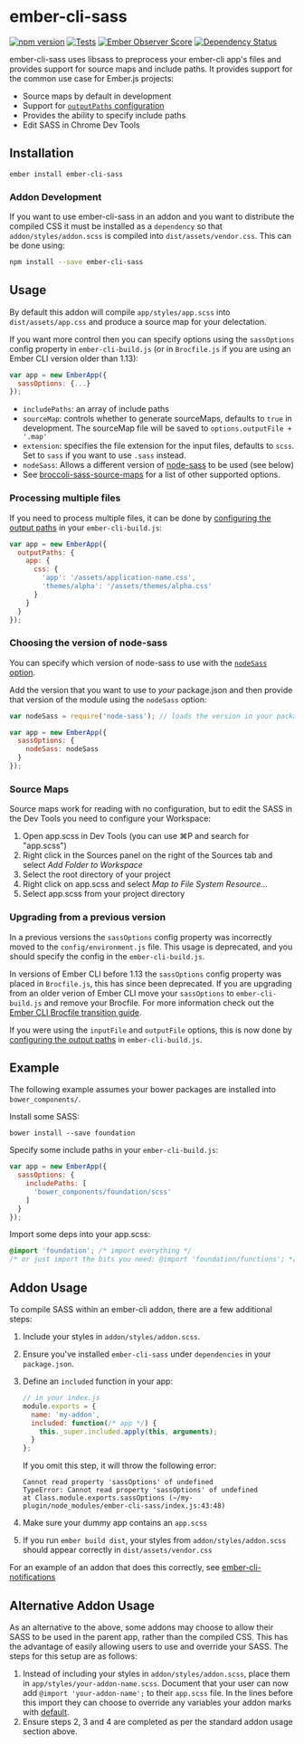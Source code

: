 # ember-cli-sass

[![npm version](https://badge.fury.io/js/ember-cli-sass.svg)](https://www.npmjs.com/package/ember-cli-sass)
[![Tests](https://travis-ci.org/aexmachina/ember-cli-sass.svg)](https://travis-ci.org/aexmachina/ember-cli-sass)
[![Ember Observer Score](http://emberobserver.com/badges/ember-cli-sass.svg)](http://emberobserver.com/addons/ember-cli-sass)
[![Dependency Status](https://david-dm.org/aexmachina/ember-cli-sass.svg)](https://david-dm.org/aexmachina/ember-cli-sass)

ember-cli-sass uses libsass to preprocess your ember-cli app's files and provides support for source maps and include paths. It provides support for the common use case for Ember.js projects:

- Source maps by default in development
- Support for [`outputPaths` configuration](http://ember-cli.com/user-guide/#configuring-output-paths)
- Provides the ability to specify include paths
- Edit SASS in Chrome Dev Tools

## Installation

```
ember install ember-cli-sass
```

### Addon Development

If you want to use ember-cli-sass in an addon and you want to distribute the compiled CSS it must be installed as a `dependency` so that `addon/styles/addon.scss` is compiled into `dist/assets/vendor.css`. This can be done using:

```bash
npm install --save ember-cli-sass
```

## Usage

By default this addon will compile `app/styles/app.scss` into `dist/assets/app.css` and produce
a source map for your delectation.

If you want more control then you can specify options using the
`sassOptions` config property in `ember-cli-build.js` (or in `Brocfile.js` if you are using an Ember CLI version older than 1.13):

```javascript
var app = new EmberApp({
  sassOptions: {...}
});
```

- `includePaths`: an array of include paths
- `sourceMap`: controls whether to generate sourceMaps, defaults to `true` in development. The sourceMap file will be saved to `options.outputFile + '.map'`
- `extension`: specifies the file extension for the input files, defaults to `scss`. Set to `sass` if you want to use `.sass` instead.
- `nodeSass`: Allows a different version of [node-sass](https://www.npmjs.com/package/node-sass) to be used (see below)
- See [broccoli-sass-source-maps](https://github.com/aexmachina/broccoli-sass-source-maps) for a list of other supported options.

### Processing multiple files

If you need to process multiple files, it can be done by [configuring the output paths](http://ember-cli.com/user-guide/#configuring-output-paths) in your `ember-cli-build.js`:

```js
var app = new EmberApp({
  outputPaths: {
    app: {
      css: {
        'app': '/assets/application-name.css',
        'themes/alpha': '/assets/themes/alpha.css'
      }
    }
  }
});
```

### Choosing the version of node-sass

You can specify which version of node-sass to use with the [`nodeSass` option](https://github.com/aexmachina/broccoli-sass-source-maps#usage).

Add the version that you want to use to _your_ package.json and then provide that version of the module using the `nodeSass` option:

```js
var nodeSass = require('node-sass'); // loads the version in your package.json

var app = new EmberApp({
  sassOptions: {
    nodeSass: nodeSass
  }
});
```

### Source Maps

Source maps work for reading with no configuration, but to edit the SASS in the Dev Tools
you need to configure your Workspace:

1. Open app.scss in Dev Tools (you can use ⌘P and search for "app.scss")
1. Right click in the Sources panel on the right of the Sources tab and
  select _Add Folder to Workspace_
1. Select the root directory of your project
1. Right click on app.scss and select _Map to File System Resource..._
1. Select app.scss from your project directory

### Upgrading from a previous version

In a previous versions the `sassOptions` config property was incorrectly moved to the `config/environment.js` file. This usage is deprecated, and you should specify the config in the `ember-cli-build.js`.

In versions of Ember CLI before 1.13 the `sassOptions` config property was placed in `Brocfile.js`, this has since been deprecated. If you are upgrading from an older verion of Ember CLI move your `sassOptions` to `ember-cli-build.js` and remove your Brocfile. For more information check out the [Ember CLI Brocfile transition guide](https://github.com/ember-cli/ember-cli/blob/master/TRANSITION.md#brocfile-transition).

If you were using the `inputFile` and `outputFile` options, this is now done by [configuring the output paths](http://ember-cli.com/user-guide/#configuring-output-paths) in `ember-cli-build.js`.

## Example

The following example assumes your bower packages are installed into `bower_components/`.

Install some SASS:

```shell
bower install --save foundation
```

Specify some include paths in your `ember-cli-build.js`:

```javascript
var app = new EmberApp({
  sassOptions: {
    includePaths: [
      'bower_components/foundation/scss'
    ]
  }
});
```

Import some deps into your app.scss:

```scss
@import 'foundation'; /* import everything */
/* or just import the bits you need: @import 'foundation/functions'; */
```

## Addon Usage

To compile SASS within an ember-cli addon, there are a few additional steps:

1. Include your styles in `addon/styles/addon.scss`.

2. Ensure you've installed `ember-cli-sass` under `dependencies` in your
   `package.json`.

3. Define an `included` function in your app:
   ```js
   // in your index.js
   module.exports = {
     name: 'my-addon',
     included: function(/* app */) {
       this._super.included.apply(this, arguments);
     }
   };
   ```

   If you omit this step, it will throw the following error:
   ```
   Cannot read property 'sassOptions' of undefined
   TypeError: Cannot read property 'sassOptions' of undefined
   at Class.module.exports.sassOptions (~/my-plugin/node_modules/ember-cli-sass/index.js:43:48)
   ```

4. Make sure your dummy app contains an `app.scss`

5. If you run `ember build dist`, your styles from `addon/styles/addon.scss`
   should appear correctly in `dist/assets/vendor.css`

For an example of an addon that does this correctly, see
[ember-cli-notifications](https://github.com/Blooie/ember-cli-notifications)

## Alternative Addon Usage

As an alternative to the above, some addons may choose to allow their SASS to be  used in
the parent app, rather than the compiled CSS. This has the advantage of easily allowing
users to use and override your SASS. The steps for this setup are as follows:

1. Instead of including your styles in `addon/styles/addon.scss`, place them in
  `app/styles/your-addon-name.scss`. Document that your user can now add
  `@import 'your-addon-name';` to their `app.scss` file. In the lines before this import
  they can choose to override any variables your addon marks with
  [default](http://sass-lang.com/documentation/file.SASS_REFERENCE.html#variable_defaults_).
2. Ensure steps 2, 3 and 4 are completed as per the standard addon usage section above.
